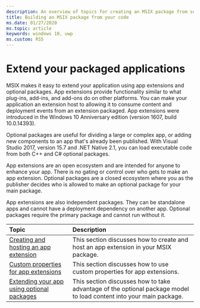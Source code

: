 ```yaml
---
description: An overview of topics for creating an MSIX package from source code
title: Building an MSIX package from your code 
ms.date: 01/27/2020
ms.topic: article
keywords: windows 10, uwp
ms.custom: RS5
---
```


# Extend your packaged applications

MSIX makes it easy to extend your application using app extensions and optional packages. App extensions provide functionality similar to what plug-ins, add-ins, and add-ons do on other platforms. You can make your application an extension host to allowing it to consume content and deployment events from an extension packaged. App extensions were introduced in the Windows 10 Anniversary edition (version 1607, build 10.0.14393).

Optional packages are useful for dividing a large or complex app, or adding new components to an app that's already been published. With Visual Studio 2017, version 15.7 and .NET Native 2.1, you can load executable code from both C++ and C# optional packages.

App extensions are an open ecosystem and are intended for anyone to enhance your app. There is no gating or control over who gets to make an app extension. Optional packages are a closed ecosystem where you as the publisher decides who is allowed to make an optional package for your main package.

App extensions are also independent packages. They can be standalone apps and cannot have a deployment dependency on another app.  Optional packages require the primary package and cannot run without it.

|Topic| Description |
|:---|:---|
|[Creating and hosting an app extension](/windows/uwp/launch-resume/how-to-create-an-extension?context=%252fwindows%252fmsix%252frender)|This section discusses how to create and host an app extension in your MSIX package. |
[Custom properties for app extensions](custom-props-app-extensions.md)|This section discusses how to use custom properties for app extensions. |
|[Extending your app using optional packages](../package/optional-packages-with-executable-code.md)| This section discusses how to take advantage of the optional package model to load content into your main package. |
